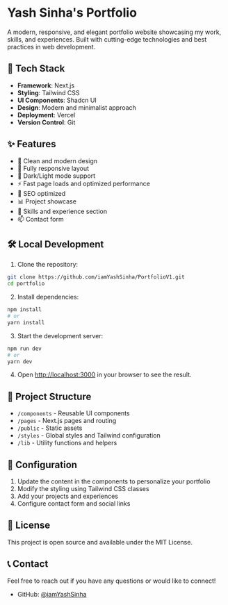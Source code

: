 # Yash Sinha's Portfolio

A modern, responsive, and elegant portfolio website showcasing my work, skills, and experiences. Built with cutting-edge technologies and best practices in web development.

## 🚀 Tech Stack

- **Framework**: Next.js
- **Styling**: Tailwind CSS
- **UI Components**: Shadcn UI
- **Design**: Modern and minimalist approach
- **Deployment**: Vercel
- **Version Control**: Git

## ✨ Features

- 🎨 Clean and modern design
- 📱 Fully responsive layout
- 🌙 Dark/Light mode support
- ⚡ Fast page loads and optimized performance
- 🎯 SEO optimized
- 📊 Project showcase
- 📝 Skills and experience section
- 📫 Contact form

## 🛠️ Local Development

1. Clone the repository:

```bash
git clone https://github.com/iamYashSinha/PortfolioV1.git
cd portfolio
```

2. Install dependencies:

```bash
npm install
# or
yarn install
```

3. Start the development server:

```bash
npm run dev
# or
yarn dev
```

4. Open [http://localhost:3000](http://localhost:3000) in your browser to see the result.

## 📝 Project Structure

- `/components` - Reusable UI components
- `/pages` - Next.js pages and routing
- `/public` - Static assets
- `/styles` - Global styles and Tailwind configuration
- `/lib` - Utility functions and helpers

## 🔧 Configuration

1. Update the content in the components to personalize your portfolio
2. Modify the styling using Tailwind CSS classes
3. Add your projects and experiences
4. Configure contact form and social links

## 📄 License

This project is open source and available under the MIT License.

## 📞 Contact

Feel free to reach out if you have any questions or would like to connect!

- GitHub: [@iamYashSinha](https://github.com/iamYashSinha)
